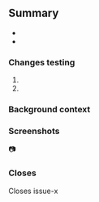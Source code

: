 ## Summary
-
-

### Changes testing
1.
2.

### Background context


### Screenshots
:camera:

### Closes
Closes issue-x
